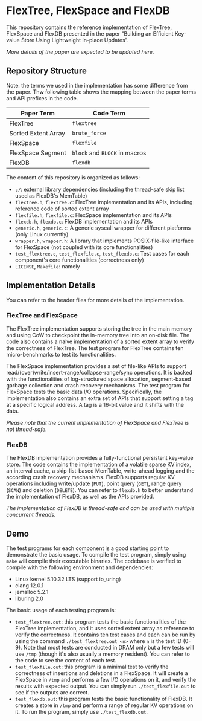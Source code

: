 # FlexTree, FlexSpace and FlexDB

This repository contains the reference implementation of FlexTree, FlexSpace and FlexDB presented in the paper
"Building an Efficient Key-value Store Using Lightweight In-place Updates".

*More details of the paper are expected to be updated here.*

## Repository Structure

Note: the terms we used in the implementation has some difference from the paper.
Thw following table shows the mapping between the paper terms and API prefixes in the code.

| Paper Term | Code Term |
| --- | --- |
| FlexTree | `flextree` |
| Sorted Extent Array | `brute_force` |
| FlexSpace | `flexfile` |
| FlexSpace Segment | `block` and `BLOCK` in macros |
| FlexDB | `flexdb` |

The content of this repository is organized as follows:
- `c/`: external library dependencies (including the thread-safe skip list used as FlexDB's MemTable)
- `flextree.h`, `flextree.c`: FlexTree implementation and its APIs, including reference code of sorted extent array
- `flexfile.h`, `flexfile.c`: FlexSpace implementation and its APIs
- `flexdb.h`, `flexdb.c`: FlexDB implementation and its APIs
- `generic.h`, `generic.c`: A generic syscall wrapper for different platforms (only Linux currently)
- `wrapper.h`, `wrapper.h`: A library that implements POSIX-file-like interface for FlexSpace
(not coupled with its core functionalities)
- `test_flextree.c`, `test_flexfile.c`, `test_flexdb.c`: Test cases for each component's core functionalities
(correctness only)
- `LICENSE`, `Makefile`: namely

## Implementation Details

You can refer to the header files for more details of the implementation.

### FlexTree and FlexSpace

The FlexTree implementation supports storing the tree in the main memory and using CoW to checkpoint the in-memory
tree into an on-disk file.
The code also contains a naive implementation of a sorted extent array to verify the correctness of FlexTree.
The test program for FlexTree contains ten micro-benchmarks to test its functionalities.

The FlexSpace implementation provides a set of file-like APIs to support
read/(over)write/insert-range/collapse-range/sync operations.
It is backed with the functionalities of log-structured space allocation,
segment-based garbage collection and crash recovery mechanisms.
The test program for FlexSpace tests the basic data I/O operations.
Specifically, the implementation also contains an extra set of APIs that support
setting a tag at a specific logical address.
A tag is a 16-bit value and it shifts with the data.

*Please note that the current implementation of FlexSpace and FlexTree is not thread-safe.*

### FlexDB

The FlexDB implementation provides a fully-functional persistent key-value store.
The code contains the implementation of a volatile sparse KV index, an interval cache,
a skip-list-based MemTable, write-ahead logging and the according crash recovery mechanisms.
FlexDB supports regular KV operations including write/update (`PUT`), point query (`GET`), range query (`SCAN`)
and deletion (`DELETE`).
You can refer to `flexdb.h` to better understand the implementation of FlexDB, as well as the APIs provided.

*The implementation of FlexDB is thread-safe and can be used with multiple concurrent threads.*

## Demo

The test programs for each component is a good starting point to demonstrate the basic usage.
To compile the test program, simply using `make` will compile their executable binaries.
The codebase is verified to compile with the following environment and dependencies:

- Linux kernel 5.10.32 LTS (support io_uring)
- clang 12.0.1
- jemalloc 5.2.1
- liburing 2.0

The basic usage of each testing program is:

- `test_flextree.out`: this program tests the basic functionalities of the FlexTree implementation, and it uses sorted
extent array as reference to verify the correctness. It contains ten test cases and each can be run by using the
command `./test_flextree.out <n>` where `n` is the test ID (0-9). Note that most tests are conducted in DRAM only but
a few tests will use `/tmp` (though it's also usually a memory resident). You can refer to the code to see the content
of each test.
- `test_flexfile.out`: this program is a minimal test to verify the correctness of insertions and deletions in a
FlexSpace. It will create a FlexSpace in `/tmp` and performs a few I/O operations on it, and verify the results with
expected output. You can simply run `./test_flexfile.out` to see if the outputs are correct.
- `test_flexdb.out`: this program tests the basic functionality of FlexDB. It creates a store in `/tmp` and perform a
range of regular KV operations on it. To run the program, simply use `./test_flexdb.out`.
